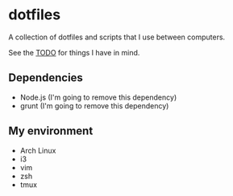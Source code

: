# dotfiles

A collection of dotfiles and scripts that I use between computers.

See the [TODO](TODO.md) for things I have in mind.


## Dependencies

- Node.js (I'm going to remove this dependency)
- grunt (I'm going to remove this dependency)


## My environment

- Arch Linux
- i3
- vim
- zsh
- tmux
